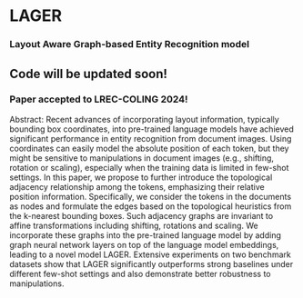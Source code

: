 # LAGER
### Layout Aware Graph-based Entity Recognition model

## Code will be updated soon!

### Paper accepted to LREC-COLING 2024! 

Abstract:
Recent advances of incorporating layout information, typically bounding box coordinates, into pre-trained language models have achieved significant performance in entity recognition from document images. Using coordinates can easily model the absolute position of each token, but they might be sensitive to manipulations in document images (e.g., shifting, rotation or scaling), especially when the training data is limited in few-shot settings. In this paper, we propose to further introduce the topological adjacency relationship among the tokens, emphasizing their relative position information. Specifically, we consider the tokens in the documents as nodes and formulate the edges based on the topological heuristics from the k-nearest bounding boxes. Such adjacency graphs are invariant to affine transformations including shifting, rotations and scaling. We incorporate these graphs into the pre-trained language model by adding graph neural network layers on top of the language model embeddings, leading to a novel model LAGER. Extensive experiments on two benchmark datasets show that LAGER significantly outperforms strong baselines under different few-shot settings and also demonstrate better robustness to manipulations.


